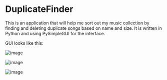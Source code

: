 # DuplicateFinder

This is an application that will help me sort out my music collection by finding and deleting duplicate songs based on name and size. It is written in Python and using PySimpleGUI for the interface.

GUI looks like this:

![image](https://i.ibb.co/FhmT7TD/welcome.png)

![image](https://i.ibb.co/TvdT39w/folder-Select.png)

![image](https://i.ibb.co/dpRwjC4/main.png)

